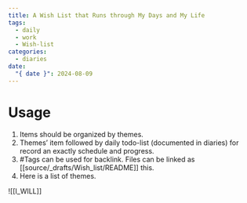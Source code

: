 ```yaml
---
title: A Wish List that Runs through My Days and My Life
tags:
  - daily
  - work
  - Wish-list
categories:
  - diaries
date:
  "{ date }": 2024-08-09
---
```

# Usage
1. Items should be organized by themes. 
2. Themes’ item followed by daily todo-list (documented in diaries) for record an exactly schedule and progress.
3. #Tags can be used for backlink. Files can be linked as [[source/_drafts/Wish_list/README]] this.
4. Here is a list of themes.

![[I_WILL]]
